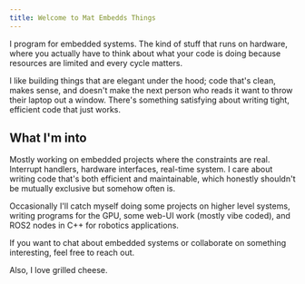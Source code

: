 ```yaml
---
title: Welcome to Mat Embedds Things
---
```

I program for embedded systems. The kind of stuff that runs on hardware, where you actually have to think about what your code is doing because resources are limited and every cycle matters.

I like building things that are elegant under the hood; code that's clean, makes sense, and doesn't make the next person who reads it want to throw their laptop out a window. There's something satisfying about writing tight, efficient code that just works.

## What I'm into

Mostly working on embedded projects where the constraints are real. Interrupt handlers, hardware interfaces, real-time system. I care about writing code that's both efficient and maintainable, which honestly shouldn't be mutually exclusive but somehow often is.

Occasionally I'll catch myself doing some projects on higher level systems, writing programs for the GPU, some web-UI work (mostly vibe coded), and ROS2 nodes in C++ for robotics applications.

If you want to chat about embedded systems or collaborate on something interesting, feel free to reach out.

Also, I love grilled cheese.